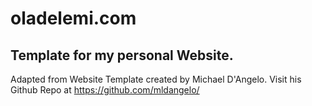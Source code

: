 # oladelemi.com

## Template for my personal Website. 



Adapted from Website Template created by Michael D'Angelo. Visit his Github Repo at https://github.com/mldangelo/
